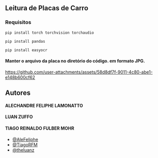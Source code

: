 ## Leitura de Placas de Carro

### Requisitos
```
pip install torch torchvision torchaudio
```
```
pip install pandas
```
```
pip install easyocr
```

#### Manter o arquivo da placa no diretório do código. em formato JPG.

https://github.com/user-attachments/assets/58d8df7f-9011-4c80-abe1-e148b600cf62

## Autores

#### ALECHANDRE FELIPHE LAMONATTO
#### LUAN ZUFFO
#### TIAGO REINALDO FULBER MOHR

- [@AleFeliphe](https://github.com/AleFeliphe)
- [@TiagoRFM](https://github.com/tiagorfmohr)
- [@theluanz](https://github.com/theluanz)
